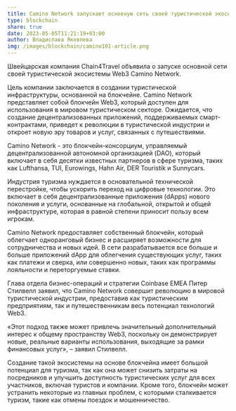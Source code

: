 ```yaml
---
title: Camino Network запускает основную сеть своей туристической экосистемы Web3
type: blockchain
share: true
date: 2023-05-05T11:21:19+03:00
author: Владислава Яковлева
img: /images/blockchain/camino101-article.png
---
```

Швейцарская компания Chain4Travel объявила о запуске основной сети своей туристической экосистемы Web3 Camino Network.

Цель компании заключается в создании туристической инфраструктуры, основанной на блокчейне. Camino Network представляет собой блокчейн Web3, который доступен для использования в мировом туристическом секторе. Ожидается, что создание децентрализованных приложений, поддерживаемых смарт-контрактами, приведет к революции в туристической индустрии и откроет новую эру товаров и услуг, связанных с путешествиями.

Camino Network - это блокчейн-консорциум, управляемый децентрализованной автономной организацией (DAO), который включает в себя десятки известных партнеров в сфере туризма, таких как Lufthansa, TUI, Eurowings, Hahn Air, DER Touristik и Sunnycars.

Индустрия туризма нуждается в основательной технической перестройке, чтобы ускорить переход на цифровые технологии. Это включает в себя децентрализованные приложения (dApps) нового поколения и услуги, основанные на глобальной, открытой и общей инфраструктуре, которая в равной степени приносит пользу всем игрокам.

Camino Network предоставляет собственный блокчейн, который облегчает одноранговый бизнес и расширяет возможности для сотрудничества и новых идей. В сети разрабатывается все больше и больше приложений dApp для облегчения существующих услуг, таких как платежи и сверка, или совершенно новых, таких как программы лояльности и переторгуемые ставки.

Глава отдела бизнес-операций и стратегии Coinbase EMEA Питер Стилвелл заявил, что Camino Network совершит революцию в мировой туристической индустрии, предоставив как туристическим предприятиям, так и путешественникам весь потенциал технологий Web3.

«Этот подход также может привлечь значительный дополнительный интерес к общему пространству Web3, поскольку он демонстрирует новые, реальные варианты использования, выходящие за рамки финансовых услуг», – заявил Стилвелл.

Создание такой экосистемы на основе блокчейна имеет большой потенциал для туризма, так как она может снизить затраты на посредников и улучшить доступность туристических услуг для всех участников, включая туристов и компании. Кроме того, блокчейн может устранить некоторые из главных проблем, с которыми сталкивается туризм, такие как отмены поездок и мошенничество.